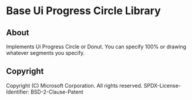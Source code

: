 # Base Ui Progress Circle Library

## About

Implements Ui Progress Circle or Donut.
You can specify 100% or drawing whatever segments you specify.

## Copyright

Copyright (C) Microsoft Corporation. All rights reserved.
SPDX-License-Identifier: BSD-2-Clause-Patent
